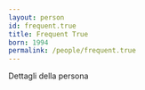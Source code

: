 ```yaml
---
layout: person
id: frequent.true
title: Frequent True
born: 1994
permalink: /people/frequent.true
---
```


Dettagli della persona 